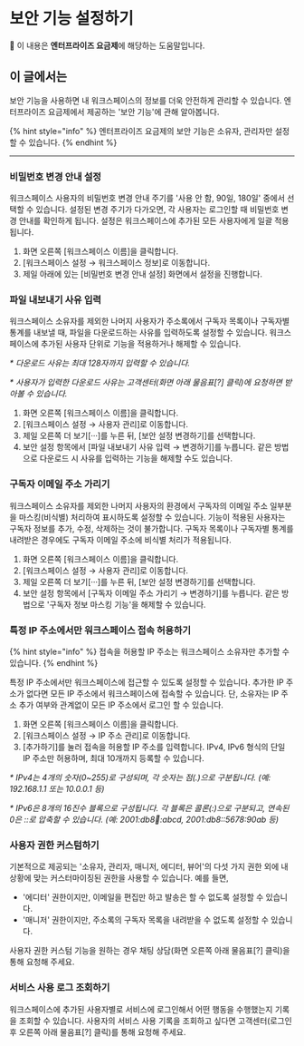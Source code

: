 # 보안 기능 설정하기

💬 이 내용은 **엔터프라이즈 요금제**에 해당하는 도움말입니다.

## 이 글에서는

보안 기능을 사용하면 내 워크스페이스의 정보를 더욱 안전하게 관리할 수 있습니다. 엔터프라이즈 요금제에서 제공하는 '보안 기능'에 관해 알아봅니다.

{% hint style="info" %}
엔터프라이즈 요금제의 보안 기능은 소유자, 관리자만 설정할 수 있습니다.
{% endhint %}

***

### 비밀번호 변경 안내 설정 <a href="#password-change-cycle" id="password-change-cycle"></a>

워크스페이스 사용자의 비밀번호 변경 안내 주기를 '사용 안 함, 90일, 180일' 중에서 선택할 수 있습니다. 설정된 변경 주기가 다가오면, 각 사용자는 로그인할 때 비밀번호 변경 안내를 확인하게 됩니다. 설정은 워크스페이스에 추가된 모든 사용자에게 일괄 적용됩니다.

1. 화면 오른쪽 \[워크스페이스 이름]을 클릭합니다.
2. \[워크스페이스 설정 → 워크스페이스 정보]로 이동합니다.
3. 제일 아래에 있는 \[비밀번호 변경 안내 설정] 화면에서 설정을 진행합니다.



### 파일 내보내기 사유 입력 <a href="#set-download-reason" id="set-download-reason"></a>

워크스페이스 소유자를 제외한 나머지 사용자가 주소록에서 구독자 목록이나 구독자별 통계를 내보낼 때, 파일을 다운로드하는 사유를 입력하도록 설정할 수 있습니다. 워크스페이스에 추가된 사용자 단위로 기능을 적용하거나 해제할 수 있습니다.

_\* 다운로드 사유는 최대 128자까지 입력할 수 있습니다._&#x20;

_\* 사용자가 입력한 다운로드 사유는 고객센터(화면 아래 물음표\[?] 클릭)에 요청하면 받아볼 수 있습니다._

1. 화면 오른쪽 \[워크스페이스 이름]을 클릭합니다.
2. \[워크스페이스 설정 → 사용자 관리]로 이동합니다.
3. 제일 오른쪽 더 보기\[···]를 누른 뒤, \[보안 설정 변경하기]를 선택합니다.
4. 보안 설정 항목에서 \[파일 내보내기 사유 입력 → 변경하기]를 누릅니다. 같은 방법으로 다운로드 시 사유를 입력하는 기능을 해제할 수도 있습니다.



### 구독자 이메일 주소 가리기 <a href="#mask-subscriber-info" id="mask-subscriber-info"></a>

워크스페이스 소유자를 제외한 나머지 사용자의 환경에서 구독자의 이메일 주소 일부분을 마스킹(비식별) 처리하여 표시하도록 설정할 수 있습니다. 기능이 적용된 사용자는 구독자 정보를 추가, 수정, 삭제하는 것이 불가합니다. 구독자 목록이나 구독자별 통계를 내려받은 경우에도 구독자 이메일 주소에 비식별 처리가 적용됩니다.&#x20;

1. 화면 오른쪽 \[워크스페이스 이름]을 클릭합니다.
2. \[워크스페이스 설정 → 사용자 관리]로 이동합니다.
3. 제일 오른쪽 더 보기\[···]를 누른 뒤, \[보안 설정 변경하기]를 선택합니다.
4. 보안 설정 항목에서 \[구독자 이메일 주소 가리기 → 변경하기]를 누릅니다. 같은 방법으로 '구독자 정보 마스킹 기능'을 해제할 수 있습니다.



### 특정 IP 주소에서만 워크스페이스 접속 허용하기 <a href="#ip-access-control" id="ip-access-control"></a>

{% hint style="info" %}
접속을 허용할 IP 주소는 워크스페이스 소유자만 추가할 수 있습니다.
{% endhint %}

특정 IP 주소에서만 워크스페이스에 접근할 수 있도록 설정할 수 있습니다. 추가한 IP 주소가 없다면 모든 IP 주소에서 워크스페이스에 접속할 수 있습니다. 단, 소유자는 IP 주소 추가 여부와 관계없이 모든 IP 주소에서 로그인 할 수 있습니다.

1. 화면 오른쪽 \[워크스페이스 이름]을 클릭합니다.
2. \[워크스페이스 설정 → IP 주소 관리]로 이동합니다.
3. \[추가하기]를 눌러 접속을 허용할 IP 주소를 입력합니다. IPv4, IPv6 형식의 단일 IP 주소만 허용하며, 최대 10개까지 등록할 수 있습니다.

_\* IPv4는 4개의 숫자(0\~255)로 구성되며, 각 숫자는 점(.)으로 구분됩니다. (예: 192.168.1.1 또는 10.0.0.1 등)_

_\* IPv6은 8개의 16진수 블록으로 구성됩니다. 각 블록은 콜론(:)으로 구분되고, 연속된 0은 ::로 압축할 수 있습니다. (예: 2001:db8:1234::abcd, 2001:db8::5678:90ab 등)_



### 사용자 권한 커스텀하기 <a href="#custom-user-permissions" id="custom-user-permissions"></a>

기본적으로 제공되는 '소유자, 관리자, 매니저, 에디터, 뷰어'의 다섯 가지 권한 외에 내 상황에 맞는 커스터마이징된 권한을 사용할 수 있습니다. 예를 들면,

* '에디터' 권한이지만, 이메일을 편집만 하고 발송은 할 수 없도록 설정할 수 있습니다.&#x20;
* '매니저' 권한이지만, 주소록의 구독자 목록을 내려받을 수 없도록 설정할 수 있습니다.

사용자 권한 커스텀 기능을 원하는 경우 채팅 상담(화면 오른쪽 아래 물음표\[?] 클릭)을 통해 요청해 주세요.



### 서비스 사용 로그 조회하기 <a href="#track-audit-log" id="track-audit-log"></a>

워크스페이스에 추가된 사용자별로 서비스에 로그인해서 어떤 행동을 수행했는지 기록을 조회할 수 있습니다. 사용자의 서비스 사용 기록을 조회하고 싶다면 고객센터(로그인 후 오른쪽 아래 물음표\[?] 클릭)를 통해 요청해 주세요.
